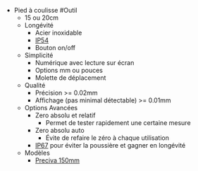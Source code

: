 - Pied à coulisse #Outil
	- 15 ou 20cm
	- Longévité
		- Acier inoxidable
		- [IP54](https://fr.m.wikipedia.org/wiki/Indice_de_protection)
		- Bouton on/off
	- Simplicité
		- Numérique avec lecture sur écran
		- Options mm ou pouces
		- Molette de déplacement
	- Qualité
		- Précision >= 0.02mm
		- Affichage (pas minimal détectable) >= 0.01mm
	- Options Avancées
		- Zero absolu et relatif
			- Permet de tester rapidement une certaine mesure
		- Zero absolu auto
			- Évite de refaire le zéro à chaque utilisation
		- [IP67](https://fr.m.wikipedia.org/wiki/Indice_de_protection) pour éviter la poussière et gagner en longévité
	- Modèles
		- [Preciva 150mm](https://www.amazon.fr/dp/B0B14XSH3P?pd_rd_i=B0B14XSH3P&pf_rd_p=83addc4f-ee4c-4e7b-9f6e-7b5f006b6394&pf_rd_r=PJK0ANYMSWFF2S3CF14V&pd_rd_wg=m77Np&pd_rd_w=w40oL&pd_rd_r=8b04fe17-9be1-4f25-bb3f-e9fc01a9604e&th=1&psc=1)